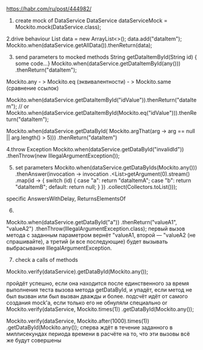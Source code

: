 https://habr.com/ru/post/444982/

1. create mock of DataService
DataService dataServiceMock = Mockito.mock(DataService.class);

2.drive behaviour 
List<String> data = new ArrayList<>();
data.add("dataItem");
Mockito.when(dataService.getAllData()).thenReturn(data);

3. send parameters to mocked methods
String getDataItemById(String id) { some code...}
Mockito.when(dataService.getDataItemById(any())) .thenReturn("dataItem");

Mockito.any - > Mockito.eq (эквивалентности) - > Mockito.same (сравнение ссылок)

Mockito.when(dataService.getDataItemById("idValue")).thenReturn("dataItem");
// or
Mockito.when(dataService.getDataItemById(Mockito.eq("idValue"))).thenReturn("dataItem");

Mockito.when(dataService.getDataById(
             Mockito.argThat(arg -> arg == null || arg.length() > 5)))
       .thenReturn("dataItem")

4.throw Exception 
Mockito.when(dataService.getDataById("invalidId"))
       .thenThrow(new IllegalArgumentException());
       
       
5. set parameters
Mockito.when(dataService.getDataByIds(Mockito.any()))
       .thenAnswer(invocation -> invocation
                .<List<String>>getArgument(0).stream()
                .map(id -> {
                    switch (id) {
                        case "a":
                            return "dataItemA";
                        case "b":
                            return "dataItemB";
                        default:
                            return null;
                    }
                })
                .collect(Collectors.toList()));
         
specific 
AnswersWithDelay, ReturnsElementsOf

6.
Mockito.when(dataService.getDataById("a"))
       .thenReturn("valueA1", "valueA2")
       .thenThrow(IllegalArgumentException.class);
первый вызов метода с заданным параметром вернёт "valueA1, второй — "valueA2 (не спрашивайте), а третий (и все последующие) будет вызывать выбрасывание IllegalArgumentException.

7. check a calls of methods

Mockito.verify(dataService).getDataById(Mockito.any());

пройдёт успешно, если она находится после единственного за время выполнения теста вызова метода getDataById, и упадёт, если метод не был вызван или был вызван дважды и более.
подсчёт идёт от самого создания mock'а, если только его не обнуляли специально 
or
Mockito.verify(dataService, Mockito.times(1))
       .getDataById(Mockito.any());

Mockito.verify(dataService, Mockito.after(1000).times(1))
       .getDataById(Mockito.any());
сперва ждёт в течение заданного в миллисекундах периода времени в расчёте на то, что эти вызовы всё же будут совершены


